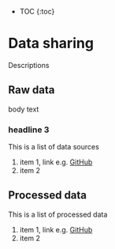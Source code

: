 * TOC
{:toc}
# Data sharing 

Descriptions

## Raw data

body text


### headline 3
This is a list of data sources
1. item 1, link e.g. [GitHub](http://github.com)
2. item 2

## Processed data
This is a list of processed data
1. item 1, link e.g. [GitHub](http://github.com)
2. item 2